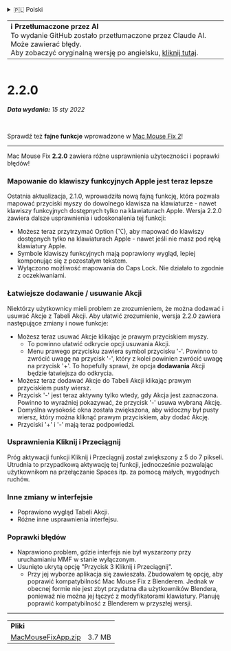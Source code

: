 <details>
<summary>🇵🇱 Polski</summary>

[🇬🇧 English (GitHub)](https://github.com/noah-nuebling/mac-mouse-fix/releases/tag/2.2.0)\
[🇦🇩 Català](https://redirect.macmousefix.com/?target=mmf-release&tag=2.2.0&locale=ca)\
[🇩🇪 Deutsch](https://redirect.macmousefix.com/?target=mmf-release&tag=2.2.0&locale=de)\
[🇪🇸 Español](https://redirect.macmousefix.com/?target=mmf-release&tag=2.2.0&locale=es)\
[🇫🇷 Français](https://redirect.macmousefix.com/?target=mmf-release&tag=2.2.0&locale=fr)\
[🇮🇩 Indonesia](https://redirect.macmousefix.com/?target=mmf-release&tag=2.2.0&locale=id)\
[🇮🇹 Italiano](https://redirect.macmousefix.com/?target=mmf-release&tag=2.2.0&locale=it)\
[🇭🇺 Magyar](https://redirect.macmousefix.com/?target=mmf-release&tag=2.2.0&locale=hu)\
[🇳🇱 Nederlands](https://redirect.macmousefix.com/?target=mmf-release&tag=2.2.0&locale=nl)\
**🇵🇱 Polski**\
[🇧🇷 Português (Brasil)](https://redirect.macmousefix.com/?target=mmf-release&tag=2.2.0&locale=pt-BR)\
[🇵🇹 Português (Portugal)](https://redirect.macmousefix.com/?target=mmf-release&tag=2.2.0&locale=pt-PT)\
[🇷🇴 Română](https://redirect.macmousefix.com/?target=mmf-release&tag=2.2.0&locale=ro)\
[🇸🇪 Svenska](https://redirect.macmousefix.com/?target=mmf-release&tag=2.2.0&locale=sv)\
[🇻🇳 Tiếng Việt](https://redirect.macmousefix.com/?target=mmf-release&tag=2.2.0&locale=vi)\
[🇹🇷 Türkçe](https://redirect.macmousefix.com/?target=mmf-release&tag=2.2.0&locale=tr)\
[🇨🇿 Čeština](https://redirect.macmousefix.com/?target=mmf-release&tag=2.2.0&locale=cs)\
[🇬🇷 Ελληνικά](https://redirect.macmousefix.com/?target=mmf-release&tag=2.2.0&locale=el)\
[🇷🇺 Русский](https://redirect.macmousefix.com/?target=mmf-release&tag=2.2.0&locale=ru)\
[🇺🇦 Українська](https://redirect.macmousefix.com/?target=mmf-release&tag=2.2.0&locale=uk)\
[🇮🇱 עברית](https://redirect.macmousefix.com/?target=mmf-release&tag=2.2.0&locale=he)\
[🇸🇦 العربية](https://redirect.macmousefix.com/?target=mmf-release&tag=2.2.0&locale=ar)\
[🇮🇳 हिन्दी](https://redirect.macmousefix.com/?target=mmf-release&tag=2.2.0&locale=hi)\
[🇹🇭 ไทย](https://redirect.macmousefix.com/?target=mmf-release&tag=2.2.0&locale=th)\
[🇨🇳 中文 (简体)](https://redirect.macmousefix.com/?target=mmf-release&tag=2.2.0&locale=zh-Hans)\
[🇨🇳 中文 (繁體)](https://redirect.macmousefix.com/?target=mmf-release&tag=2.2.0&locale=zh-Hant)\
[🇭🇰 中文（香港)](https://redirect.macmousefix.com/?target=mmf-release&tag=2.2.0&locale=zh-HK)\
[🇯🇵 日本語](https://redirect.macmousefix.com/?target=mmf-release&tag=2.2.0&locale=ja)\
[🇰🇷 한국어](https://redirect.macmousefix.com/?target=mmf-release&tag=2.2.0&locale=ko)\
[Help translate Mac Mouse Fix to different languages!](https://github.com/noah-nuebling/mac-mouse-fix/discussions/731)
</details>
<table align=><td>
<b>ℹ️ Przetłumaczone przez AI</b><br>
To wydanie GitHub zostało przetłumaczone przez Claude AI. Może zawierać błędy.<br>
Aby zobaczyć oryginalną wersję po angielsku, <a href="https://github.com/noah-nuebling/mac-mouse-fix/releases/tag/2.2.0">kliknij tutaj</a>.
</td></table>

<table></table>

# 2.2.0
***Data wydania:** 15 sty 2022*

<br>

Sprawdź też **fajne funkcje** wprowadzone w [Mac Mouse Fix 2](https://redirect.macmousefix.com/?target=mmf-release&tag=2.0.0&locale=pl)!

---

Mac Mouse Fix **2.2.0** zawiera różne usprawnienia użyteczności i poprawki błędów!

### Mapowanie do klawiszy funkcyjnych Apple jest teraz lepsze

Ostatnia aktualizacja, 2.1.0, wprowadziła nową fajną funkcję, która pozwala mapować przyciski myszy do dowolnego klawisza na klawiaturze - nawet klawiszy funkcyjnych dostępnych tylko na klawiaturach Apple. Wersja 2.2.0 zawiera dalsze usprawnienia i udoskonalenia tej funkcji:

- Możesz teraz przytrzymać Option (⌥), aby mapować do klawiszy dostępnych tylko na klawiaturach Apple - nawet jeśli nie masz pod ręką klawiatury Apple.
- Symbole klawiszy funkcyjnych mają poprawiony wygląd, lepiej komponując się z pozostałym tekstem.
- Wyłączono możliwość mapowania do Caps Lock. Nie działało to zgodnie z oczekiwaniami.

### Łatwiejsze dodawanie / usuwanie Akcji

Niektórzy użytkownicy mieli problem ze zrozumieniem, że można dodawać i usuwać Akcje z Tabeli Akcji. Aby ułatwić zrozumienie, wersja 2.2.0 zawiera następujące zmiany i nowe funkcje:

- Możesz teraz usuwać Akcje klikając je prawym przyciskiem myszy.
  - To powinno ułatwić odkrycie opcji usuwania Akcji.
  - Menu prawego przycisku zawiera symbol przycisku '-'. Powinno to zwrócić uwagę na przycisk '-', który z kolei powinien zwrócić uwagę na przycisk '+'. To hopefully sprawi, że opcja **dodawania** Akcji będzie łatwiejsza do odkrycia.
- Możesz teraz dodawać Akcje do Tabeli Akcji klikając prawym przyciskiem pusty wiersz.
- Przycisk '-' jest teraz aktywny tylko wtedy, gdy Akcja jest zaznaczona. Powinno to wyraźniej pokazywać, że przycisk '-' usuwa wybraną Akcję.
- Domyślna wysokość okna została zwiększona, aby widoczny był pusty wiersz, który można kliknąć prawym przyciskiem, aby dodać Akcję.
- Przyciski '+' i '-' mają teraz podpowiedzi.

### Usprawnienia Kliknij i Przeciągnij

Próg aktywacji funkcji Kliknij i Przeciągnij został zwiększony z 5 do 7 pikseli. Utrudnia to przypadkową aktywację tej funkcji, jednocześnie pozwalając użytkownikom na przełączanie Spaces itp. za pomocą małych, wygodnych ruchów.

### Inne zmiany w interfejsie

- Poprawiono wygląd Tabeli Akcji.
- Różne inne usprawnienia interfejsu.

### Poprawki błędów

- Naprawiono problem, gdzie interfejs nie był wyszarzony przy uruchamianiu MMF w stanie wyłączonym.
- Usunięto ukrytą opcję "Przycisk 3 Kliknij i Przeciągnij".
  - Przy jej wyborze aplikacja się zawieszała. Zbudowałem tę opcję, aby poprawić kompatybilność Mac Mouse Fix z Blenderem. Jednak w obecnej formie nie jest zbyt przydatna dla użytkowników Blendera, ponieważ nie można jej łączyć z modyfikatorami klawiatury. Planuję poprawić kompatybilność z Blenderem w przyszłej wersji.

---

<table align="start">
<tr>
    <td colspan=2>
        <b>Pliki</b>
    </td>
</tr>
<tr>
    <td><a href="https://github.com/noah-nuebling/mac-mouse-fix/releases/download/2.2.0/MacMouseFixApp.zip">MacMouseFixApp.zip</a></td>
    <td>3.7 MB</td>
</tr>
</table>